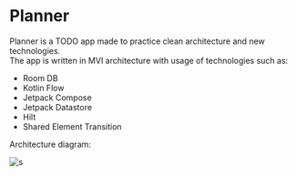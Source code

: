 # Planner

Planner is a TODO app made to practice clean architecture and new technologies.  
The app is written in MVI architecture with usage of technologies such as:
- Room DB
- Kotlin Flow
- Jetpack Compose
- Jetpack Datastore
- Hilt
- Shared Element Transition

Architecture diagram:

![s](https://user-images.githubusercontent.com/32893005/174487394-6ba6821a-5f28-4738-8d46-e51c5e5403e6.png)